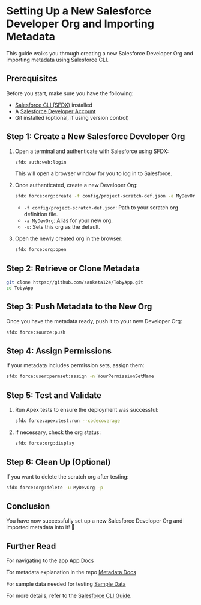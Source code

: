 # Setting Up a New Salesforce Developer Org and Importing Metadata

This guide walks you through creating a new Salesforce Developer Org and importing metadata using Salesforce CLI.

## Prerequisites

Before you start, make sure you have the following:
- [Salesforce CLI (SFDX)](https://developer.salesforce.com/tools/sfdxcli) installed
- A [Salesforce Developer Account](https://developer.salesforce.com/signup)
- Git installed (optional, if using version control)

## Step 1: Create a New Salesforce Developer Org

1. Open a terminal and authenticate with Salesforce using SFDX:
   ```sh
   sfdx auth:web:login
   ```
   This will open a browser window for you to log in to Salesforce.

2. Once authenticated, create a new Developer Org:
   ```sh
   sfdx force:org:create -f config/project-scratch-def.json -a MyDevOrg -s
   ```
   - `-f config/project-scratch-def.json`: Path to your scratch org definition file.
   - `-a MyDevOrg`: Alias for your new org.
   - `-s`: Sets this org as the default.

3. Open the newly created org in the browser:
   ```sh
   sfdx force:org:open
   ```

## Step 2: Retrieve or Clone Metadata

```sh
git clone https://github.com/sanketa124/TobyApp.git
cd TobyApp
```

## Step 3: Push Metadata to the New Org

Once you have the metadata ready, push it to your new Developer Org:

```sh
sfdx force:source:push
```

## Step 4: Assign Permissions

If your metadata includes permission sets, assign them:

```sh
sfdx force:user:permset:assign -n YourPermissionSetName
```

## Step 5: Test and Validate

1. Run Apex tests to ensure the deployment was successful:
   ```sh
   sfdx force:apex:test:run --codecoverage
   ```

2. If necessary, check the org status:
   ```sh
   sfdx force:org:display
   ```

## Step 6: Clean Up (Optional)

If you want to delete the scratch org after testing:

```sh
sfdx force:org:delete -u MyDevOrg -p
```

## Conclusion

You have now successfully set up a new Salesforce Developer Org and imported metadata into it! 🎉

## Further Read

For navigating to the app [App Docs](https://github.com/sanketa124/tobyapp/blob/master/docs/salesforce_app_readme.md)

Tor metadata explanation in the repo [Metadata Docs](https://github.com/sanketa124/tobyapp/blob/master/docs/salesforce_metadata_readme.md)

For sample data needed for testing [Sample Data](https://github.com/sanketa124/tobyapp/tree/master/data)

For more details, refer to the [Salesforce CLI Guide](https://developer.salesforce.com/docs/atlas.en-us.sfdx_cli_reference.meta/sfdx_cli_reference/).

